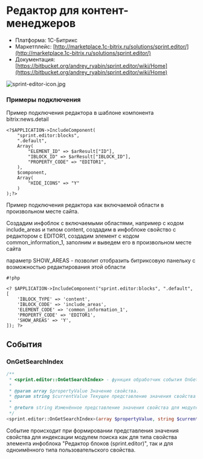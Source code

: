 # Редактор для контент-менеджеров #
* Платформа: 1С-Битрикс
* Маркетплейс: [http://marketplace.1c-bitrix.ru/solutions/sprint.editor/](http://marketplace.1c-bitrix.ru/solutions/sprint.editor/)
* Документация: [https://bitbucket.org/andrey_ryabin/sprint.editor/wiki/Home](https://bitbucket.org/andrey_ryabin/sprint.editor/wiki/Home)

![sprint-editor-icon.jpg](https://bitbucket.org/repo/adr668/images/1541013359-sprint-editor-icon.jpg)


### Примеры подключения

Пример подключения редактора в шаблоне компонента bitrix:news.detail
```
<?$APPLICATION->IncludeComponent(
    "sprint.editor:blocks",
    ".default",
    Array(
        "ELEMENT_ID" => $arResult["ID"],
        "IBLOCK_ID" => $arResult["IBLOCK_ID"],
        "PROPERTY_CODE" => "EDITOR1",
    ),
    $component,
    Array(
        "HIDE_ICONS" => "Y"
    )
);?>

```

Пример подключения редактора как включаемой области в произвольном месте сайта.

Создадим инфоблок с включаемыми областями, например
с кодом include_areas и типом content, создадим в инфоблоке свойство с редактором с EDITOR1, 
создадим элемент с кодом common_information_1, заполним и выведем его в произвольном месте сайта

параметр SHOW_AREAS - позволит отобразить битриксовую панельку с возможностью редактирования этой области

```
#!php

<? $APPLICATION->IncludeComponent("sprint.editor:blocks", ".default", [
    'IBLOCK_TYPE' => 'content',
    'IBLOCK_CODE' => 'include_areas',
    'ELEMENT_CODE' => 'common_information_1',
    'PROPERTY_CODE' => 'EDITOR1',
    'SHOW_AREAS' => 'Y',
]); ?>
``` 

События
-------

### OnGetSearchIndex

```php
/**
 * <sprint.editor::OnGetSearchIndex> - функция обработчик события OnGetSearchIndex модуля sprint.editor
 *
 * @param array $propertyValue Значение свойства. 
 * @param string $currentValue Текущее представление значения свойства для модуля поиска. 
 *
 * @return string Изменённое представление значения свойства для модуля поиска.
 */
<sprint.editor::OnGetSearchIndex>(array $propertyValue, string $currentValue): string
```

Событие происходит при формировании представления значения свойства для индексации модулем поиска как для типа свойства
элемента инфоблока "Редактор блоков (sprint.editor)", так и для одноимённого типа пользовательского свойства.  
